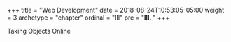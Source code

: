 +++
title = "Web Development"
date = 2018-08-24T10:53:05-05:00
weight = 3
archetype = "chapter"
ordinal = "III"
pre = "<b>III. </b>"
+++


Taking Objects Online
